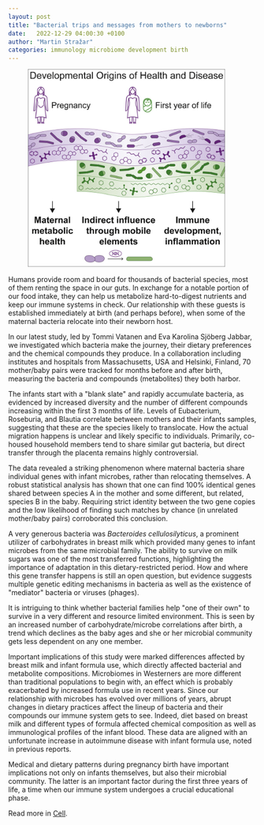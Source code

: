 ```yaml
---
layout: post
title: "Bacterial trips and messages from mothers to newborns"  
date:   2022-12-29 04:00:30 +0100
author: "Martin Stražar"
categories: immunology microbiome development birth
---
```



<figure>
<img width="400" src="/img/posts/edia/edia_abstract.jpg"/> 
</figure>

Humans provide room and board for thousands of bacterial species, most of them
renting the space in our guts. In exchange for a notable portion of
our food intake, they can help us metabolize hard-to-digest nutrients and keep
our immune systems in check. Our relationship with these guests is established
immediately at birth (and perhaps before), when some of the maternal bacteria
relocate into their newborn host. 

In our latest study, led by Tommi Vatanen and Eva Karolina Sjöberg Jabbar, we
investigated which bacteria make the journey, their dietary preferences and the
chemical compounds they produce. In a collaboration including institutes and
hospitals from Massachusetts, USA and Helsinki, Finland, 70 mother/baby pairs
were tracked for months before and after birth, measuring the bacteria and
compounds (metabolites) they both harbor. 

The infants start with a "blank slate" and rapidly accumulate bacteria, as
evidenced by increased diversity and the number of different compounds
increasing within the first 3 months of life. Levels of Eubacterium, Roseburia,
and Blautia correlate between mothers and their infants samples, suggesting
that these are the species likely to translocate. How the actual migration
happens is unclear and likely specific to individuals. Primarily, co-housed
household members tend to share similar gut bacteria, but direct transfer
through the placenta remains highly controversial.

The data revealed a striking phenomenon where maternal bacteria share
individual genes with infant microbes, rather than relocating themselves.  A
robust statistical analysis has shown that one can find 100% identical genes
shared between species A in the mother and some different, but related, species
B in the baby. Requiring strict identity between the two gene copies and the
low likelihood of finding such matches by chance (in unrelated mother/baby
pairs) corroborated this conclusion.

A very generous bacteria was <i>Bacteroides cellulosilyticus</i>, a prominent utilizer
of carbohydrates in breast milk which provided many genes to infant microbes
from the same microbial family. The ability to survive on milk sugars was one
of the most transferred functions, highlighting the importance of adaptation in
this dietary-restricted period. How and where this gene transfer happens is
still an open question, but evidence suggests multiple genetic editing
mechanisms in bacteria as well as the existence of "mediator" bacteria or
viruses (phages). 

It is intriguing to think whether bacterial families help "one of their own" to
survive in a very different and resource limited environment. This is seen by
an increased number of carbohydrate/microbe correlations after birth, a trend
which declines as the baby ages and she or her microbial community gets less
dependent on any one member.

Important implications of this study were marked differences affected by breast
milk and infant formula use, which directly affected bacterial and metabolite
compositions. Microbiomes in Westerners are more different than traditional
populations to begin with, an effect which is probably exacerbated by increased
formula use in recent years. Since our relationship with microbes has evolved
over millions of years, abrupt changes in dietary practices affect the lineup
of bacteria and their compounds our immune system gets to see. Indeed, diet
based on breast milk and different types of formula affected chemical
composition as well as immunological profiles of the infant blood. These data
are aligned with an unfortunate increase in  autoimmune disease with infant
formula use, noted in previous reports.

Medical and dietary patterns during pregnancy birth have important implications
not only on infants themselves, but also their microbial community. The latter
is an important factor during the first three years of life, a time when our
immune system undergoes a crucial educational phase.


Read more in <a href="https://www.cell.com/cell/fulltext/S0092-8674(22)01467-2">Cell</a>.

